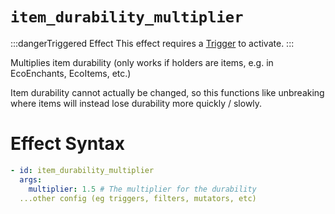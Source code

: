 # `item_durability_multiplier`
:::dangerTriggered Effect
This effect requires a [Trigger](https://plugins.auxilor.io/effects/all-triggers) to activate.
:::

Multiplies item durability (only works if holders are items, e.g. in EcoEnchants, EcoItems, etc.)

Item durability cannot actually be changed, so this functions like unbreaking where items will instead lose durability more quickly / slowly.

# Effect Syntax
```yaml
- id: item_durability_multiplier
  args:
    multiplier: 1.5 # The multiplier for the durability
  ...other config (eg triggers, filters, mutators, etc)
```
